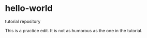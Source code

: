 # hello-world
tutorial repository

This is a practice edit.  It is not as humorous as the one in the tutorial.
